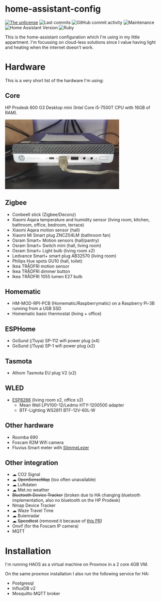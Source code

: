 # home-assistant-config
[![The unlicense](https://img.shields.io/github/license/PW999/home-assistant-config)](LICENSE)
![Last commits](https://img.shields.io/github/last-commit/PW999/home-assistant-config)
![GitHub commit activity](https://img.shields.io/github/commit-activity/y/PW999/home-assistant-config)
![Maintenance](https://img.shields.io/maintenance/yes/2023)
![Home Assistant Version](https://img.shields.io/badge/Home%20Assistant%20Version-2023.5-blue)
![Ruby](https://img.shields.io/badge/Made%20with-Ruby-red?logo=ruby)


This is the home-assistant configuration which I'm using in my little appartment.
I'm focussing on cloud-less solutions since I value having light and heating when the internet doesn't work.

# Hardware
This is a very short list of the hardware I'm using:

## Core
HP Prodesk 600 G3 Desktop mini (Intel Core i5-7500T CPU with 16GB of RAM).

![HPProdesk](./doc/img/hpprodesk.jpg)

## Zigbee
* ConbeeII stick (Zigbee/Deconz)
* Xiaomi Aqara temperature and humidity sensor (living room, kitchen, bathroom, office, bedroom, terrace)
* Xiaomi Aqara motion sensor (hall)
* Xiaomi Mi Smart plug ZNCZ04LM (bathroom fan)
* Osram Smart+ Motion sensors (hall/pantry)
* Osram Smart+ Switch mini (hall, living room)
* Osram Smart+ Light bulb (living room x2)
* Ledvance Smart+ smart plug AB32570 (living room)
* Philips Hue spots GU10 (hall, toilet)
* Ikea TRÅDFRI motion sensor
* Ikea TRÅDFRI dimmer button
* Ikea TRÅDFRI 1055 lumen E27 bulb

## Homematic
* HM-MOD-RPI-PCB (Homematic/Raspberrymatic) on a Raspberry Pi-3B running from a USB SSD
* Homematic basic thermostat (living + office)

## ESPHome
* GoSund (/Tuya) SP-112 wifi power plug (x4)
* GoSund (/Tuya) SP-1 wifi power plug (x2)

## Tasmota
* Athom Tasmota EU plug V2 (x2)

## WLED
* [ESP8266](doc/img/wled.jpg) (living room x2, office x2)
  * Mean Well LPV100-12/Ledmo HTY-1200500 adapter
  * BTF-Lighting WS2811 BTF-12V-60L-W

## Other hardware
* Roomba 690
* Foscam R2M Wifi camera
* Fluvius Smart meter with [SlimmeLezer](https://www.zuidwijk.com/slimmelezer-smartreader/)

## Other integration
* ☁ CO2 Signal
* ☁ ~~OpenSenseMap~~ (too often unavailable)
* ☁ Luftdaten
* ☁ Met.no weather
* ~~Bluetooth Device Tracker~~ (broken due to HA changing bluetooth implementation, also no bluetooth on the HP Prodesk)
* Nmap Device Tracker
* ☁ Waze Travel Time
* ☁ Buienradar
* ☁ ~~Speedtest~~ (removed it because of [this PR](https://github.com/home-assistant/core/pull/84295))
* Onvif (for the Foscam IP camera)
* MQTT

# Installation
I'm running HAOS as a virtual machine on Proxmox in a 2 core 4GB VM.

On the same proxmox installation I also run the following service for HA:
* Postgresql
* InfluxDB v2
* Mosquitto MQTT broker
